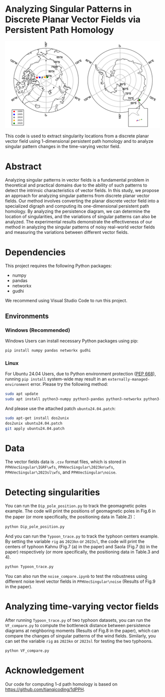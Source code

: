 # Analyzing Singular Patterns in Discrete Planar Vector Fields via Persistent Path Homology
![](https://github.com/AmatherCY/PPHVecSingular/blob/main/magfield.png)

This code is used to extract singularity locations from a discrete planar vector field using 1-dimensional persistent path homology and to analyze singular pattern changes in the time-varying vector field.

# Abstract
Analyzing singular patterns in vector fields is a fundamental problem in theoretical and practical domains due to the ability of such patterns to detect the intrinsic characteristics of vector fields. In this study, we propose an approach for analyzing singular patterns from discrete planar vector fields. Our method involves converting the planar discrete vector field into a specialized digraph and computing its one-dimensional persistent path homology. By analyzing the persistence diagram, we can determine the location of singularities, and the variations of singular patterns can also be analyzed. The experimental results demonstrate the effectiveness of our method in analyzing the singular patterns of noisy real-world vector fields and measuring the variations between different vector fields.

# Dependencies
This project requires the following Python packages:
- numpy
- pandas
- networkx
- gudhi

We recommend using Visual Studio Code to run this project.

## Environments
### Windows (Recommended)
Windows Users can install necessary Python packages using pip:
```bash
pip install numpy pandas networkx gudhi
```

### Linux
For Ubuntu 24.04 Users, due to Python environment protection ([PEP 668](https://peps.python.org/pep-0668/)), running `pip install` system-wide may result in an `externally-managed-environment` error. Please try the following method:

```bash
sudo apt update
sudo apt install python3-numpy python3-pandas python3-networkx python3-gudhi
```

And please use the attached patch `ubuntu24.04.patch`:
```bash
sudo apt-get install dos2unix
dos2unix ubuntu24.04.patch
git apply ubuntu24.04.patch
```


# Data
The vector fields data is `.csv` format files, which is stored in `PPHVecSingular\IGRF\wfs`, `PPHVecSingular\2023kn\wfs`, `PPHVecSingular\2023sl\wfs`, and `PPHVecSingular\noise`.

# Detecting singularities
You can run the `Dip_pole_position.py` to track the geomagnetic poles example. The code will print the positions of geomagnetic poles in Fig.6 in the paper (or more specifically, the positioning data in Table.2)：
```bash
python Dip_pole_position.py
```

And you can run the `Typoon_trace.py` to track the typhoon centers example. By setting the variable `rig` as `2023kn` or `2023sl`, the code will print the centers of typhoon Kahnu (Fig.7 (a) in the paper) and Saola (Fig.7 (b) in the paper) respectively (or more specifically, the positioning data in Table.3 and 4).
```bash
python Typoon_trace.py
```

You can also run the `noise_compare.ipynb` to test the robustness using different noise level vector fields in `PPHVecSingular\noise` (Results of Fig.9 in the paper).

# Analyzing time-varying vector fields
After running `Typoon_trace.py` of two typhoon datasets, you can run the `VF_compare.py` to compute the bottleneck distance between persistence diagrams at neighboring moments (Results of Fig.8 in the paper), which can compare the changes of singular patterns of the wind fields. Similarly, you can set the variable `rig` as `2023kn` or `2023sl` for testing the two typhoons.
```bash
python VF_compare.py
```

# Acknowledgement
Our code for computing 1-d path homology is based on https://github.com/tianqicoding/1dPPH.
